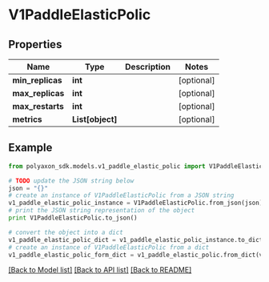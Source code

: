 # V1PaddleElasticPolic


## Properties
Name | Type | Description | Notes
------------ | ------------- | ------------- | -------------
**min_replicas** | **int** |  | [optional] 
**max_replicas** | **int** |  | [optional] 
**max_restarts** | **int** |  | [optional] 
**metrics** | **List[object]** |  | [optional] 

## Example

```python
from polyaxon_sdk.models.v1_paddle_elastic_polic import V1PaddleElasticPolic

# TODO update the JSON string below
json = "{}"
# create an instance of V1PaddleElasticPolic from a JSON string
v1_paddle_elastic_polic_instance = V1PaddleElasticPolic.from_json(json)
# print the JSON string representation of the object
print V1PaddleElasticPolic.to_json()

# convert the object into a dict
v1_paddle_elastic_polic_dict = v1_paddle_elastic_polic_instance.to_dict()
# create an instance of V1PaddleElasticPolic from a dict
v1_paddle_elastic_polic_form_dict = v1_paddle_elastic_polic.from_dict(v1_paddle_elastic_polic_dict)
```
[[Back to Model list]](../README.md#documentation-for-models) [[Back to API list]](../README.md#documentation-for-api-endpoints) [[Back to README]](../README.md)


